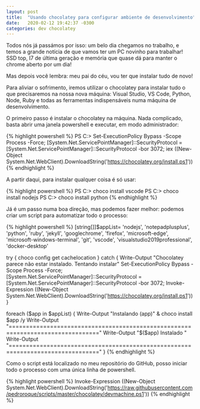 ```yaml
---
layout: post
title:  "Usando chocolatey para configurar ambiente de desenvolvimento"
date:   2020-02-12 19:42:37 -0300
categories: dev chocolatey
---
```

Todos nós já passámos por isso: um belo dia chegamos no trabalho, e temos a grande notícia de que vamos ter um PC novinho para trabalhar! SSD top, I7 de última geração e memória que quase dá para manter o chrome aberto por um dia!

Mas depois você lembra: meu pai do céu, vou ter que instalar tudo de novo!

Para aliviar o sofrimento, iremos utilizar o chocolatey para instalar tudo o que precisaremos na nossa nova máquina: Visual Studio, VS Code, Python, Node, Ruby e todas as ferramentas indispensáveis numa máquina de desenvolvimento.

O primeiro passo é instalar o chocolatey na máquina. Nada complicado, basta abrir uma janela powershell e executar, em modo administrador:

{% highlight powershell %}
PS C:\> Set-ExecutionPolicy Bypass -Scope Process -Force; [System.Net.ServicePointManager]::SecurityProtocol = [System.Net.ServicePointManager]::SecurityProtocol -bor 3072; iex ((New-Object System.Net.WebClient).DownloadString('https://chocolatey.org/install.ps1'))
{% endhighlight %}

A partir daqui, para instalar qualquer coisa é só usar:

{% highlight powershell %}
PS C:\> choco install vscode
PS C:\> choco install nodejs
PS C:\> choco install python
{% endhighlight %}

Já é um passo numa boa direção, mas podemos fazer melhor: podemos criar um script para automatizar todo o processo:

{% highlight powershell %}
[string[]]$appList=
    'nodejs',
    'notepadplusplus',
    'python',
    'ruby',
    'jekyll', 
    'googlechrome', 
    'firefox', 
    'microsoft-edge',
    'microsoft-windows-terminal',
    'git', 
    'vscode',
    'visualstudio2019professional',
    'docker-desktop'

try {
    choco config get cachelocation
} catch {
    Write-Output "Chocolatey parece não estar instalado. Tentando instalar"
    Set-ExecutionPolicy Bypass -Scope Process -Force; [System.Net.ServicePointManager]::SecurityProtocol = [System.Net.ServicePointManager]::SecurityProtocol -bor 3072;
    Invoke-Expression ((New-Object System.Net.WebClient).DownloadString('https://chocolatey.org/install.ps1'))
}

foreach ($app in $appList) {
    Write-Output "Instalando   $($app)"
    & choco install $app /y 
    Write-Output "================================================================================"
    Write-Output "$($app) Instalado "
    Write-Output "================================================================================"
}
{% endhighlight %}

Como o script está localizado no meu repositório do GitHub, posso iniciar todo o processo com uma única linha de powershell.

{% highlight powershell %}
Invoke-Expression ((New-Object System.Net.WebClient).DownloadString('https://raw.githubusercontent.com/pedroroque/scripts/master/chocolatey/devmachine.ps1'))
{% endhighlight %}
